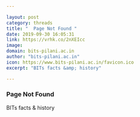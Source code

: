 ```yaml
---

layout: post
category: threads
title: "  Page Not Found "
date: 2019-09-30 16:05:31
link: https://vrhk.co/2nXEIcc
image: 
domain: bits-pilani.ac.in
author: "bits-pilani.ac.in"
icon: https://www.bits-pilani.ac.in/favicon.ico
excerpt: "BITs facts &amp; history"

---
```


###   Page Not Found 

BITs facts &amp; history